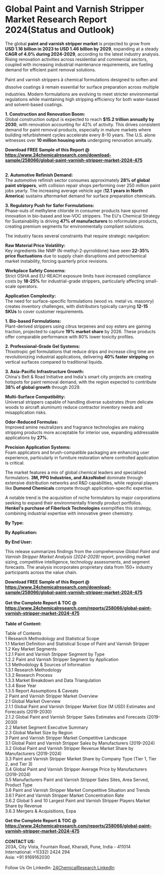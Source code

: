<h1>Global Paint and Varnish Stripper Market Research Report 2024(Status and Outlook)</h1><p>The global <strong>paint and varnish stripper market</strong> is projected to grow from <strong>USD 1.16 billion in 2023 to USD 1.46 billion by 2029</strong>, expanding at a steady <strong>CAGR of 4.0% during 2024-2029</strong>, according to the latest industry analysis. Rising renovation activities across residential and commercial sectors, coupled with increasing industrial maintenance requirements, are fueling demand for efficient paint removal solutions.</p><p>Paint and varnish strippers â chemical formulations designed to soften and dissolve coatings â remain essential for surface preparation across multiple industries. Modern formulations are evolving to meet stricter environmental regulations while maintaining high stripping efficiency for both water-based and solvent-based coatings.</p><p><strong>1. Construction and Renovation Boom:</strong><br>
Global construction output is expected to reach <strong>$15.2 trillion annually by 2030</strong>, with renovation accounting for 42% of activity. This drives consistent demand for paint removal products, especially in mature markets where building refurbishment cycles accelerate every 8-10 years. The U.S. alone witnesses over <strong>10 million housing units</strong> undergoing renovation annually.</p><div><b>Download FREE Sample of this Report @ 
            <a href="https://www.24chemicalresearch.com/download-sample/258066/global-paint-varnish-stripper-market-2024-475">
            https://www.24chemicalresearch.com/download-sample/258066/global-paint-varnish-stripper-market-2024-475</a></b></div><br><p><strong>2. Automotive Refinish Demand:</strong><br>
The automotive refinish sector consumes approximately <strong>28% of global paint strippers</strong>, with collision repair shops performing over 250 million paint jobs yearly. The increasing average vehicle age (<strong>12.1 years in North America</strong>) sustains aftermarket demand for surface preparation chemicals.</p><p><strong>3. Regulatory Push for Safer Formulations:</strong><br>
Phase-outs of methylene chloride in consumer products have spurred innovation in bio-based and low-VOC strippers. The EU's Chemical Strategy for Sustainability is driving <strong>47% of manufacturers</strong> to reformulate products, creating premium segments for environmentally compliant solutions.</p><p>The industry faces several constraints that require strategic navigation:</p><p><strong>Raw Material Price Volatility:</strong><br>
    Key ingredients like NMP (N-methyl-2-pyrrolidone) have seen <strong>22-35% price fluctuations</strong> due to supply chain disruptions and petrochemical market instability, forcing quarterly price revisions.</p><p><strong>Workplace Safety Concerns:</strong><br>
    Strict OSHA and EU-REACH exposure limits have increased compliance costs by <strong>18-25%</strong> for industrial-grade strippers, particularly affecting small-scale operators.</p><p><strong>Application Complexity:</strong><br>
    The need for surface-specific formulations (wood vs. metal vs. masonry) creates inventory challenges, with distributors typically carrying <strong>12-15 SKUs</strong> to cover customer requirements.</p><p><strong>1. Bio-based Formulations:</strong><br>
Plant-derived strippers using citrus terpenes and soy esters are gaining traction, projected to capture <strong>19% market share</strong> by 2026. These products offer comparable performance with 80% lower toxicity profiles.</p><p><strong>2. Professional-Grade Gel Systems:</strong><br>
Thixotropic gel formulations that reduce drips and increase cling time are revolutionizing industrial applications, delivering <strong>40% faster stripping</strong> on vertical surfaces compared to traditional liquids.</p><p><strong>3. Asia-Pacific Infrastructure Growth:</strong><br>
China's Belt &amp; Road Initiative and India's smart city projects are creating hotspots for paint removal demand, with the region expected to contribute <strong>38% of global growth</strong> through 2029.</p><p><strong>Multi-Surface Compatibility:</strong><br>
    Universal strippers capable of handling diverse substrates (from delicate woods to aircraft aluminum) reduce contractor inventory needs and misapplication risks.</p><p><strong>Odor-Reduced Formulas:</strong><br>
    Improved amine neutralizers and fragrance technologies are making stripping products more acceptable for interior use, expanding addressable applications by <strong>27%</strong>.</p><p><strong>Precision Application Systems:</strong><br>
    Foam applicators and brush-compatible packaging are enhancing user experience, particularly in furniture restoration where controlled application is critical.</p><p>The market features a mix of global chemical leaders and specialized formulators. <strong>3M, PPG Industries, and AkzoNobel</strong> dominate through extensive distribution networks and R&amp;D capabilities, while regional players like <strong>Dumond Chemicals</strong> compete through application-specific expertise.</p><p>A notable trend is the acquisition of niche formulators by major corporations seeking to expand their environmentally friendly product portfolios. <strong>Henkel's purchase of Fiberlock Technologies</strong> exemplifies this strategy, combining industrial expertise with innovative green chemistry.</p><p><strong>By Type:</strong></p><p><strong>By Application:</strong></p><p><strong>By End User:</strong></p><p>This release summarizes findings from the comprehensive <em>Global Paint and Varnish Stripper Market Analysis (2024-2029)</em> report, providing market sizing, competitive intelligence, technology assessments, and segment forecasts. The analysis incorporates proprietary data from 150+ industry participants across the value chain.</p><div><b>Download FREE Sample of this Report @ 
            <a href="https://www.24chemicalresearch.com/download-sample/258066/global-paint-varnish-stripper-market-2024-475">
            https://www.24chemicalresearch.com/download-sample/258066/global-paint-varnish-stripper-market-2024-475</a></b></div><br><div><b>Get the Complete Report & TOC @ 
            <a href="https://www.24chemicalresearch.com/reports/258066/global-paint-varnish-stripper-market-2024-475">
            https://www.24chemicalresearch.com/reports/258066/global-paint-varnish-stripper-market-2024-475</a></b></div><br>
            <b>Table of Content:</b><p>Table of Contents<br />
1 Research Methodology and Statistical Scope<br />
1.1 Market Definition and Statistical Scope of Paint and Varnish Stripper<br />
1.2 Key Market Segments<br />
1.2.1 Paint and Varnish Stripper Segment by Type<br />
1.2.2 Paint and Varnish Stripper Segment by Application<br />
1.3 Methodology & Sources of Information<br />
1.3.1 Research Methodology<br />
1.3.2 Research Process<br />
1.3.3 Market Breakdown and Data Triangulation<br />
1.3.4 Base Year<br />
1.3.5 Report Assumptions & Caveats<br />
2 Paint and Varnish Stripper Market Overview<br />
2.1 Global Market Overview<br />
2.1.1 Global Paint and Varnish Stripper Market Size (M USD) Estimates and Forecasts (2019-2030)<br />
2.1.2 Global Paint and Varnish Stripper Sales Estimates and Forecasts (2019-2030)<br />
2.2 Market Segment Executive Summary<br />
2.3 Global Market Size by Region<br />
3 Paint and Varnish Stripper Market Competitive Landscape<br />
3.1 Global Paint and Varnish Stripper Sales by Manufacturers (2019-2024)<br />
3.2 Global Paint and Varnish Stripper Revenue Market Share by Manufacturers (2019-2024)<br />
3.3 Paint and Varnish Stripper Market Share by Company Type (Tier 1, Tier 2, and Tier 3)<br />
3.4 Global Paint and Varnish Stripper Average Price by Manufacturers (2019-2024)<br />
3.5 Manufacturers Paint and Varnish Stripper Sales Sites, Area Served, Product Type<br />
3.6 Paint and Varnish Stripper Market Competitive Situation and Trends<br />
3.6.1 Paint and Varnish Stripper Market Concentration Rate<br />
3.6.2 Global 5 and 10 Largest Paint and Varnish Stripper Players Market Share by Revenue<br />
3.6.3 Mergers & Acquisitions, Expa</p><div><b>Get the Complete Report & TOC @ 
            <a href="https://www.24chemicalresearch.com/reports/258066/global-paint-varnish-stripper-market-2024-475">
            https://www.24chemicalresearch.com/reports/258066/global-paint-varnish-stripper-market-2024-475</a></b></div><br><b>CONTACT US:</b><br>
            203A, City Vista, Fountain Road, Kharadi, Pune, India - 411014<br>
            International: +1(332) 2424 294<br>
            Asia: +91 9169162030 <br><br>
            Follow Us On LinkedIn: <a href="https://www.linkedin.com/company/24chemicalresearch/">24ChemicalResearch LinkedIn</a>